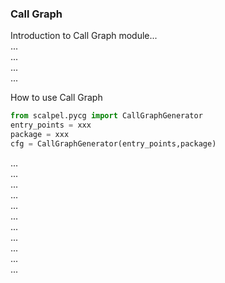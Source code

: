 
### Call Graph
Introduction to Call Graph module...\
...\
...\
...\
...

How to use Call Graph
```python
from scalpel.pycg import CallGraphGenerator
entry_points = xxx
package = xxx
cfg = CallGraphGenerator(entry_points,package)
```
...\
...\
...\
...\
...\
...\
...\
...\
...\
...\
...

